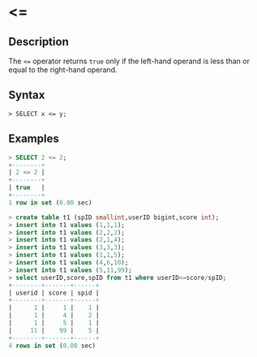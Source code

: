 # **<=**

## **Description**

The `<=` operator returns `true` only if the left-hand operand is less than or equal to the right-hand operand.

## **Syntax**

```
> SELECT x <= y;
```

## **Examples**

```sql
> SELECT 2 <= 2;
+--------+
| 2 <= 2 |
+--------+
| true   |
+--------+
1 row in set (0.00 sec)
```

```sql
> create table t1 (spID smallint,userID bigint,score int);
> insert into t1 values (1,1,1);
> insert into t1 values (2,2,2);
> insert into t1 values (2,1,4);
> insert into t1 values (3,3,3);
> insert into t1 values (1,1,5);
> insert into t1 values (4,6,10);
> insert into t1 values (5,11,99);
> select userID,score,spID from t1 where userID<=score/spID;
+--------+-------+------+
| userid | score | spid |
+--------+-------+------+
|      1 |     1 |    1 |
|      1 |     4 |    2 |
|      1 |     5 |    1 |
|     11 |    99 |    5 |
+--------+-------+------+
4 rows in set (0.00 sec)
```
